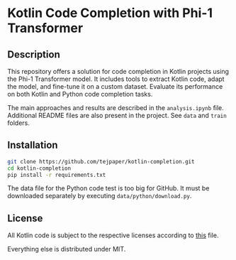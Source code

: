 # Kotlin Code Completion with Phi-1 Transformer

## Description

This repository offers a solution for code completion in Kotlin projects using the Phi-1 Transformer model. It includes tools to extract Kotlin code, adapt the model, and fine-tune it on a custom dataset. Evaluate its performance on both Kotlin and Python code completion tasks.

The main approaches and results are described in the `analysis.ipynb` file. Additional README files are also present in the project. See `data` and `train` folders.

## Installation

```bash
git clone https://github.com/tejpaper/kotlin-completion.git
cd kotlin-completion
pip install -r requirements.txt
```

The data file for the Python code test is too big for GitHub. It must be downloaded separately by executing `data/python/download.py`.

## License

All Kotlin code is subject to the respective licenses according to [this](https://github.com/JetBrains/kotlin/blob/master/license/README.md) file.

Everything else is distributed under MIT.

